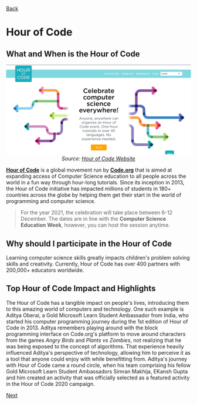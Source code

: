 [Back](../README.md)

# Hour of Code

## What and When is the Hour of Code
<p align="center"> <img alt="Intro to Programming" src="../assets/Hour of code website.png" width="600px" /><br><em>Source: <a href="https://hourofcode.com/us">Hour of Code Website</a></em></p>

[**Hour of Code**](https://hourofcode.com) is a global movement run by [**Code.org**](https://code.org) that is aimed at expanding access of Computer Science education to all people across the world in a fun way through hour-long tutorials. Since its inception in 2013, the Hour of Code initiative has impacted millions of students in 180+ countries across the globe by helping them get their start in the world of programming and computer science.

> For the year 2021, the celebration will take place between 6-12 December. The dates are in line with the **Computer Science Education Week**, however, you can host the session anytime.

## Why should I participate in the Hour of Code

Learning computer science skills greatly impacts children's problem solving skills and creativity. Currently, Hour of Code has over 400 partners with 200,000+ educators worldwide.

## Top Hour of Code Impact and Highlights

The Hour of Code has a tangible impact on people's lives, introducing them to this amazing world of computers and technology. One such example is Aditya Oberai, a Gold Microsoft Learn Student Ambassador from India, who started his computer programming journey during the 1st edition of Hour of Code in 2013. Aditya remembers playing around with the block programming interface on Code.org's platform to move around characters from the games *Angry Birds* and *Plants vs Zombies*, not realizing that he was being exposed to the concept of algorithms. That experience heavily influenced Aditya's perspective of technology, allowing him to perceive it as a tool that anyone could enjoy with while benefitting from. Aditya's journey with Hour of Code came a round circle, when his team comprising his fellow Gold Microsoft Learn Student Ambassadors Simran Makhija, EKansh Gupta and him created an activity that was officially selected as a featured activity in the Hour of Code 2020 campaign.

[Next](/hourofcode-docs/Getting%20Started%20with%20Hour%20of%20Code/learners%20guide.md)